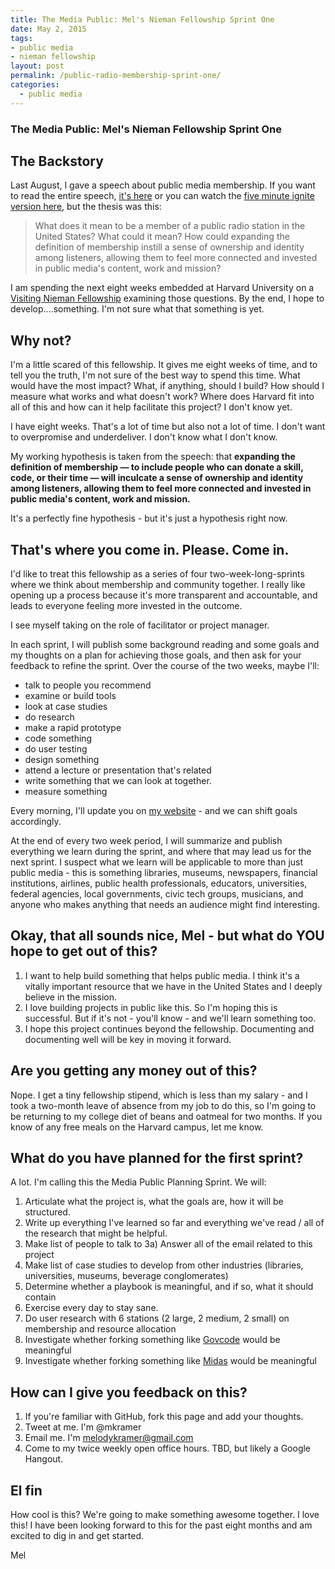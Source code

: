 ```yaml
---
title: The Media Public: Mel's Nieman Fellowship Sprint One
date: May 2, 2015
tags:
- public media
- nieman fellowship
layout: post
permalink: /public-radio-membership-sprint-one/
categories:
  - public media
---
```


### The Media Public: Mel's Nieman Fellowship Sprint One

## The Backstory

Last August, I gave a speech about public media membership. If you want to read the entire speech, [it's here](https://medium.com/@mkramer/what-does-it-mean-to-be-a-member-of-a-public-media-station-and-what-could-it-mean-59b0d3c90204) or you can watch the [five minute ignite version here](www.youtube.com/watch?v=gZVI18RLbyk), but the thesis was this:

>What does it mean to be a member of a public radio station in the United States? What could it mean? How could expanding the definition of membership instill a sense of ownership and identity among listeners, allowing them to feel more connected and invested in public media's content, work and mission?

I am spending the next eight weeks embedded at Harvard University on a [Visiting Nieman Fellowship](https://medium.com/thelist/my-nieman-application-essay-59663a303d5b) examining those questions. By the end, I hope to develop....something. I'm not sure what that something is yet. 

## Why not?

I'm a little scared of this fellowship. It gives me eight weeks of time, and to tell you the truth, I'm not sure of the best way to spend this time. What would have the most impact? What, if anything, should I build? How should I measure what works and what doesn't work? Where does Harvard fit into all of this and how can it help facilitate this project? I don't know yet.

I have eight weeks. That's a lot of time but also not a lot of time. I don't want to overpromise and underdeliver. I don't know what I don't know. 

My working hypothesis is taken from the speech: that **expanding the definition of membership — to include people who can donate a skill, code, or their time — will inculcate a sense of ownership and identity among listeners, allowing them to feel more connected and invested in public media's content, work and mission.**

It's a perfectly fine hypothesis - but it's just a hypothesis right now. 

## That's where you come in. Please. Come in.

I'd like to treat this fellowship as a series of four two-week-long-sprints where we think about membership and community together. I really like opening up a process because it's more transparent and accountable, and leads to everyone feeling more invested in the outcome.

I see myself taking on the role of facilitator or project manager. 

In each sprint, I will publish some background reading and some goals and my thoughts on a plan for achieving those goals, and then ask for your feedback to refine the sprint. Over the course of the two weeks, maybe I'll:

* talk to people you recommend 
* examine or build tools 
* look at case studies
* do research
* make a rapid prototype
* code something
* do user testing
* design something
* attend a lecture or presentation that's related
* write something that we can look at together. 
* measure something

Every morning, I'll update you on [my website](http://melodykramer.github.io/) - and we can shift goals accordingly.

At the end of every two week period, I will summarize and publish everything we learn during the sprint, and where that may lead us for the next sprint. I suspect what we learn will be applicable to more than just public media - this is something libraries, museums, newspapers, financial institutions, airlines, public health professionals, educators, universities, federal agencies, local governments, civic tech groups, musicians, and anyone who makes anything that needs an audience might find interesting. 

## Okay, that all sounds nice, Mel - but what do YOU hope to get out of this?

1) I want to help build something that helps public media. I think it's a vitally important resource that we have in the United States and I deeply believe in the mission.
2) I love building projects in public like this. So I'm hoping this is successful. But if it's not - you'll know - and we'll learn something too.
3) I hope this project continues beyond the fellowship. Documenting and documenting well will be key in moving it forward.

## Are you getting any money out of this?

Nope. I get a tiny fellowship stipend, which is less than my salary - and I took a two-month leave of absence from my job to do this, so I'm going to be returning to my college diet of beans and oatmeal for two months. If you know of any free meals on the Harvard campus, let me know. 

## What do you have planned for the first sprint?

A lot. I'm calling this the Media Public Planning Sprint. We will:

1) Articulate what the project is, what the goals are, how it will be structured.
2) Write up everything I've learned so far and everything we've read / all of the research that might be helpful.
3) Make list of people to talk to 
	3a) Answer all of the email related to this project
4) Make list of case studies to develop from other industries (libraries, universities, museums, beverage conglomerates)
5) Determine whether a playbook is meaningful, and if so, what it should contain
6) Exercise every day to stay sane. 
7) Do user research with 6 stations (2 large, 2 medium, 2 small) on membership and resource allocation
8) Investigate whether forking something like [Govcode](https://www.govcode.org/) would be meaningful
9) Investigate whether forking something like [Midas](https://github.com/18F/midas) would be meaningful

## How can I give you feedback on this? 

1) If you're familiar with GitHub, fork this page and add your thoughts.
2) Tweet at me. I'm @mkramer
3) Email me. I'm melodykramer@gmail.com
4) Come to my twice weekly open office hours. TBD, but likely a Google Hangout.

## El fin

How cool is this? We're going to make something awesome together. I love this! I have been looking forward to this for the past eight months and am excited to dig in and get started.

Mel 



